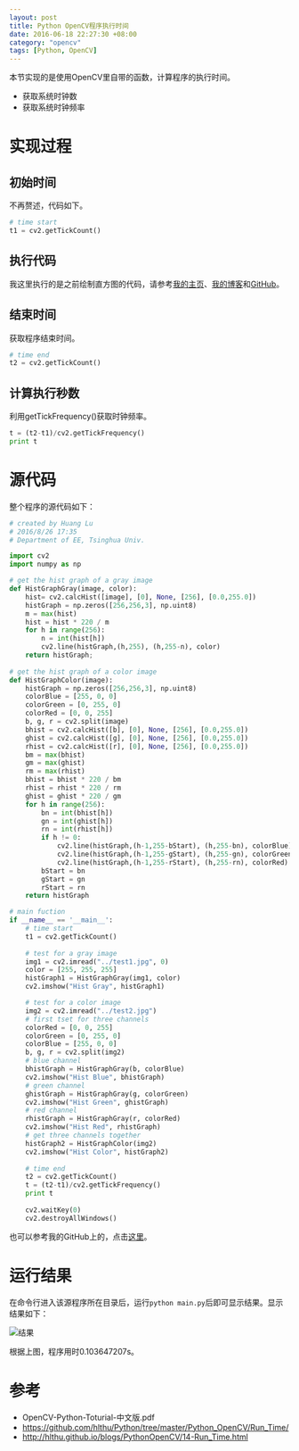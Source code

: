 ```yaml
---
layout: post
title: Python OpenCV程序执行时间
date: 2016-06-18 22:27:30 +08:00
category: "opencv"
tags: [Python, OpenCV]
---
```




本节实现的是使用OpenCV里自带的函数，计算程序的执行时间。

- 获取系统时钟数
- 获取系统时钟频率


# 实现过程

## 初始时间
不再赘述，代码如下。

``` python
# time start
t1 = cv2.getTickCount()
```

## 执行代码
我这里执行的是之前绘制直方图的代码，请参考[我的主页](http://hlthu.github.io/blogs/PythonOpenCV/04-Hist_Display.html)、[我的博客](http://blog.csdn.net/huanglu_thu13/article/details/52332716)和[GitHub](https://github.com/hlthu/Python/tree/master/Python_OpenCV/Hist_Display)。


## 结束时间
获取程序结束时间。

```python
# time end
t2 = cv2.getTickCount()
```

## 计算执行秒数
利用getTickFrequency()获取时钟频率。

```python
t = (t2-t1)/cv2.getTickFrequency()
print t
```


# 源代码
整个程序的源代码如下：

```python
# created by Huang Lu
# 2016/8/26 17:35
# Department of EE, Tsinghua Univ.

import cv2
import numpy as np

# get the hist graph of a gray image
def HistGraphGray(image, color):    
    hist= cv2.calcHist([image], [0], None, [256], [0.0,255.0])       
    histGraph = np.zeros([256,256,3], np.uint8)
    m = max(hist)
    hist = hist * 220 / m
    for h in range(256): 
       	n = int(hist[h])
        cv2.line(histGraph,(h,255), (h,255-n), color)        
    return histGraph; 
  
# get the hist graph of a color image
def HistGraphColor(image):
	histGraph = np.zeros([256,256,3], np.uint8)
	colorBlue = [255, 0, 0]
	colorGreen = [0, 255, 0]
	colorRed = [0, 0, 255]
	b, g, r = cv2.split(image)
	bhist = cv2.calcHist([b], [0], None, [256], [0.0,255.0])
	ghist = cv2.calcHist([g], [0], None, [256], [0.0,255.0]) 
	rhist = cv2.calcHist([r], [0], None, [256], [0.0,255.0])
	bm = max(bhist)
	gm = max(ghist)
	rm = max(rhist)
	bhist = bhist * 220 / bm
	rhist = rhist * 220 / rm
	ghist = ghist * 220 / gm
	for h in range(256):
		bn = int(bhist[h])
		gn = int(ghist[h])
		rn = int(rhist[h])
		if h != 0:
			cv2.line(histGraph,(h-1,255-bStart), (h,255-bn), colorBlue)
			cv2.line(histGraph,(h-1,255-gStart), (h,255-gn), colorGreen)
			cv2.line(histGraph,(h-1,255-rStart), (h,255-rn), colorRed)
		bStart = bn
		gStart = gn
		rStart = rn
	return histGraph

# main fuction
if __name__ == '__main__':
	# time start
	t1 = cv2.getTickCount()
	
	# test for a gray image
	img1 = cv2.imread("../test1.jpg", 0)
	color = [255, 255, 255]
	histGraph1 = HistGraphGray(img1, color)
	cv2.imshow("Hist Gray", histGraph1)

	# test for a color image
	img2 = cv2.imread("../test2.jpg")
	# first tset for three channels
	colorRed = [0, 0, 255]
	colorGreen = [0, 255, 0]
	colorBlue = [255, 0, 0]
	b, g, r = cv2.split(img2)
	# blue channel
	bhistGraph = HistGraphGray(b, colorBlue)
	cv2.imshow("Hist Blue", bhistGraph)
	# green channel
	ghistGraph = HistGraphGray(g, colorGreen)
	cv2.imshow("Hist Green", ghistGraph)
	# red channel
	rhistGraph = HistGraphGray(r, colorRed)
	cv2.imshow("Hist Red", rhistGraph)
	# get three channels together
	histGraph2 = HistGraphColor(img2)
	cv2.imshow("Hist Color", histGraph2)
	
	# time end
	t2 = cv2.getTickCount()
	t = (t2-t1)/cv2.getTickFrequency()
	print t
	
	cv2.waitKey(0)    
	cv2.destroyAllWindows()
```
也可以参考我的GitHub上的，点击[这里](https://github.com/hlthu/Python/tree/master/Python_OpenCV/Run_Time/)。

# 运行结果
在命令行进入该源程序所在目录后，运行`python main.py`后即可显示结果。显示结果如下：

![结果](https://raw.githubusercontent.com/hlthu/Python-OpenCV-Learn/master/Run_Time/Screenshot.png)

根据上图，程序用时0.103647207s。

# 参考
- OpenCV-Python-Toturial-中文版.pdf
- https://github.com/hlthu/Python/tree/master/Python_OpenCV/Run_Time/
- http://hlthu.github.io/blogs/PythonOpenCV/14-Run_Time.html

